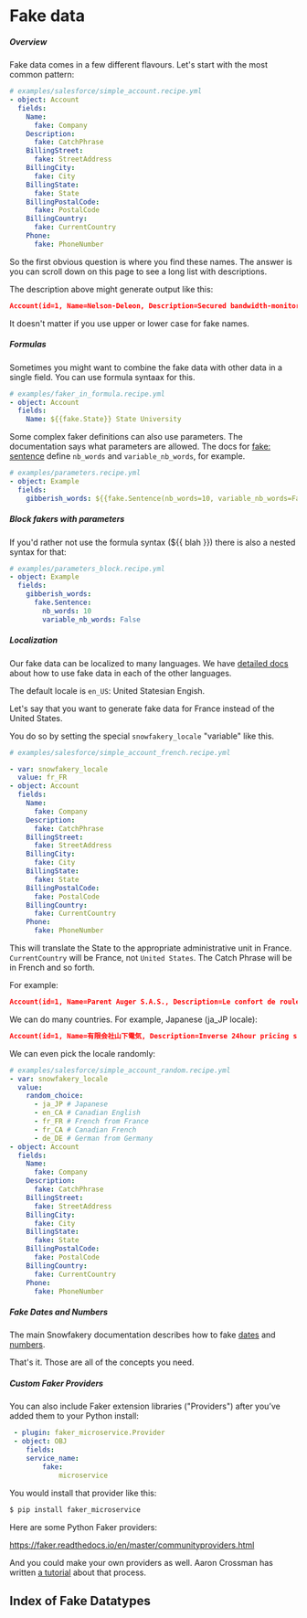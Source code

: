 # Fake data

##### Overview

Fake data comes in a few different flavours. Let's start with the
most common pattern:

```yaml
# examples/salesforce/simple_account.recipe.yml
- object: Account
  fields:
    Name:
      fake: Company
    Description:
      fake: CatchPhrase
    BillingStreet:
      fake: StreetAddress
    BillingCity:
      fake: City
    BillingState:
      fake: State
    BillingPostalCode:
      fake: PostalCode
    BillingCountry:
      fake: CurrentCountry
    Phone:
      fake: PhoneNumber
```

So the first obvious question is where you find these names. The answer
is you can scroll down on this page to see a long list with descriptions.

The description above might generate output like this:

```json
Account(id=1, Name=Nelson-Deleon, Description=Secured bandwidth-monitored moratorium, BillingStreet=2187 Kerry Way, BillingCity=Rangelland, BillingState=Colorado, BillingPostalCode=08388, BillingCountry=United States, Phone=001-738-530-9719)
```

It doesn't matter if you use upper or lower case for fake names.

##### Formulas

Sometimes you might want to combine the fake data with other data
in a single field. You can use formula syntaax for this.

```yaml
# examples/faker_in_formula.recipe.yml
- object: Account
  fields:
    Name: ${{fake.State}} State University
```

Some complex faker definitions can also use parameters. The
documentation says what parameters are allowed. The docs
for [fake: sentence](#fake-sentence) define `nb_words` and
`variable_nb_words`, for example.

```yaml
# examples/parameters.recipe.yml
- object: Example
  fields:
    gibberish_words: ${{fake.Sentence(nb_words=10, variable_nb_words=False)}}
```

##### Block fakers with parameters

If you'd rather not use the formula syntax (${{ blah }}) there is also
a nested syntax for that:

```yaml
# examples/parameters_block.recipe.yml
- object: Example
  fields:
    gibberish_words:
      fake.Sentence:
        nb_words: 10
        variable_nb_words: False
```

##### Localization

Our fake data can be localized to many languages. We have
[detailed docs](https://snowfakery.readthedocs.io/en/feature-fake-data-docs/locales.html)
about how to use fake data in each of the other languages.

The default locale is `en_US`: United Statesian Engish.

Let's say that you want to generate fake data for France instead of the
United States.

You do so by setting the special `snowfakery_locale` "variable" like this.

```yaml
# examples/salesforce/simple_account_french.recipe.yml

- var: snowfakery_locale
  value: fr_FR
- object: Account
  fields:
    Name:
      fake: Company
    Description:
      fake: CatchPhrase
    BillingStreet:
      fake: StreetAddress
    BillingCity:
      fake: City
    BillingState:
      fake: State
    BillingPostalCode:
      fake: PostalCode
    BillingCountry:
      fake: CurrentCountry
    Phone:
      fake: PhoneNumber
```

This will translate the State to the appropriate administrative unit in
France. `CurrentCountry` will be France, not `United States`. The Catch
Phrase will be in French and so forth.

For example:

```json
Account(id=1, Name=Parent Auger S.A.S., Description=Le confort de rouler de manière sûre, BillingStreet=54, rue de Bailly, BillingCity=Charrier, BillingState=Île-de-France, BillingPostalCode=72902, BillingCountry=France, Phone=08 05 11 90 19)
```

We can do many countries. For example, Japanese (ja_JP locale):

```json
Account(id=1, Name=有限会社山下電気, Description=Inverse 24hour pricing structure, BillingStreet=040 佐々木 Street, BillingCity=横浜市金沢区, BillingState=福岡県, BillingPostalCode=181-5538, BillingCountry=Japan, Phone=070-4156-5072)
```

We can even pick the locale randomly:

```yaml
# examples/salesforce/simple_account_random.recipe.yml
- var: snowfakery_locale
  value:
    random_choice:
      - ja_JP # Japanese
      - en_CA # Canadian English
      - fr_FR # French from France
      - fr_CA # Canadian French
      - de_DE # German from Germany
- object: Account
  fields:
    Name:
      fake: Company
    Description:
      fake: CatchPhrase
    BillingStreet:
      fake: StreetAddress
    BillingCity:
      fake: City
    BillingState:
      fake: State
    BillingPostalCode:
      fake: PostalCode
    BillingCountry:
      fake: CurrentCountry
    Phone:
      fake: PhoneNumber
```

##### Fake Dates and Numbers

The main Snowfakery documentation describes how to fake
[dates](index.md#date-between) and [numbers](index.md#random-number).

That's it. Those are all of the concepts you need.

##### Custom Faker Providers

You can also include Faker extension libraries ("Providers") after
you’ve added them to your Python install:

```yaml
 - plugin: faker_microservice.Provider
 - object: OBJ
    fields:
    service_name:
        fake:
            microservice
```

You would install that provider like this:

```s
$ pip install faker_microservice
```

Here are some Python Faker providers:

<https://faker.readthedocs.io/en/master/communityproviders.html>

And you could make your own providers as well. Aaron Crossman
has written [a tutorial](https://spinningcode.org/2021/06/snowfakery-custom-plugins-part-2/)
about that process.

## Index of Fake Datatypes
